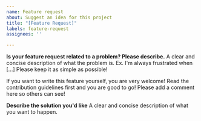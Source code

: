 ```yaml
---
name: Feature request
about: Suggest an idea for this project
title: "[Feature Request]"
labels: feature-request
assignees: ''

---
```


**Is your feature request related to a problem? Please describe.**
A clear and concise description of what the problem is. Ex. I'm always frustrated when [...] Please keep it as simple as possible!

If you want to write this feature yourself, you are very welcome! Read the contribution guidelines first and you are good to go! Please add a comment here so others can see!

**Describe the solution you'd like**
A clear and concise description of what you want to happen.
